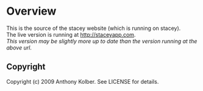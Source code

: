 Overview
========
This is the source of the stacey website (which is running on stacey).  
The live version is running at <http://staceyapp.com>.  
_This version may be slightly more up to date than the version running at the above url_.


Copyright
---------
Copyright (c) 2009 Anthony Kolber. See LICENSE for details.